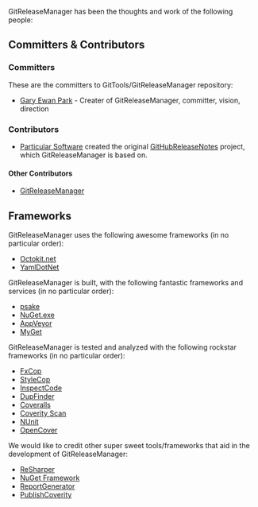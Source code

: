 GitReleaseManager has been the thoughts and work of the following people:

## Committers & Contributors

### Committers

These are the committers to GitTools/GitReleaseManager repository:

 * [Gary Ewan Park](https://github.com/gep13) - Creater of GitReleaseManager, committer, vision, direction
 
### Contributors

 * [Particular Software](http://www.particular.net/) created the original [GitHubReleaseNotes](https://github.com/Particular/GitHubReleaseNotes) project, which GitReleaseManager is based on.

#### Other Contributors

 * [GitReleaseManager](https://github.com/GitTools/GitReleaseManager/graphs/contributors)

## Frameworks

GitReleaseManager uses the following awesome frameworks (in no particular order):

 * [Octokit.net](https://github.com/octokit/octokit.net)
 * [YamlDotNet](http://aaubry.net/pages/yamldotnet.html)

GitReleaseManager is built, with the following fantastic frameworks and services (in no particular order):

 * [psake](https://github.com/psake/psake)
 * [NuGet.exe](https://www.nuget.org/)
 * [AppVeyor](http://www.appveyor.com/)
 * [MyGet](http://www.myget.org/)

GitReleaseManager is tested and analyzed with the following rockstar frameworks (in no particular order):

 * [FxCop](https://msdn.microsoft.com/en-us/library/bb429476(v=vs.80).aspx)
 * [StyleCop](http://stylecop.codeplex.com/)
 * [InspectCode](https://confluence.jetbrains.com/display/NETCOM/Introducing+InspectCode)
 * [DupFinder](https://confluence.jetbrains.com/display/NETCOM/Introducing+dupFinder)
 * [Coveralls](https://coveralls.io/)
 * [Coverity Scan](https://scan.coverity.com/)
 * [NUnit](http://www.nunit.org/)
 * [OpenCover](https://github.com/opencover/opencover)

We would like to credit other super sweet tools/frameworks that aid in the development of GitReleaseManager:

 * [ReSharper](https://www.jetbrains.com/resharper/)
 * [NuGet Framework](https://www.nuget.org/)
 * [ReportGenerator](http://danielpalme.github.io/ReportGenerator/)
 * [PublishCoverity](http://www.nuget.org/packages/PublishCoverity/)